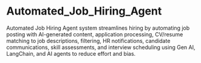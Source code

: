 # Automated_Job_Hiring_Agent
Automated Job Hiring Agent system streamlines hiring by automating job posting with AI-generated content, application processing, CV/resume matching to job descriptions, filtering, HR notifications, candidate communications, skill assessments, and interview scheduling using Gen AI, LangChain, and AI agents to reduce effort and bias.
